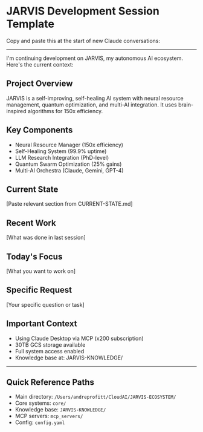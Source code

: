 # JARVIS Development Session Template

Copy and paste this at the start of new Claude conversations:

---

I'm continuing development on JARVIS, my autonomous AI ecosystem. Here's the current context:

## Project Overview
JARVIS is a self-improving, self-healing AI system with neural resource management, quantum optimization, and multi-AI integration. It uses brain-inspired algorithms for 150x efficiency.

## Key Components
- Neural Resource Manager (150x efficiency)
- Self-Healing System (99.9% uptime)  
- LLM Research Integration (PhD-level)
- Quantum Swarm Optimization (25% gains)
- Multi-AI Orchestra (Claude, Gemini, GPT-4)

## Current State
[Paste relevant section from CURRENT-STATE.md]

## Recent Work
[What was done in last session]

## Today's Focus
[What you want to work on]

## Specific Request
[Your specific question or task]

## Important Context
- Using Claude Desktop via MCP (x200 subscription)
- 30TB GCS storage available
- Full system access enabled
- Knowledge base at: JARVIS-KNOWLEDGE/

---

## Quick Reference Paths
- Main directory: `/Users/andreprofitt/CloudAI/JARVIS-ECOSYSTEM/`
- Core systems: `core/`
- Knowledge base: `JARVIS-KNOWLEDGE/`
- MCP servers: `mcp_servers/`
- Config: `config.yaml`
